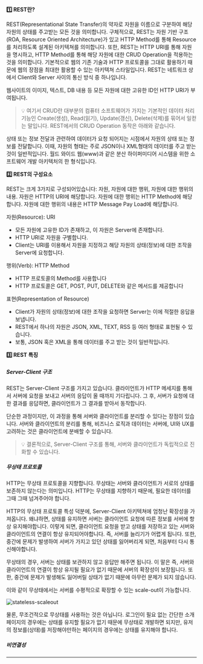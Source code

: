 **1️⃣ REST란?**

REST(Representational State Transfer)의 약자로 자원을 이름으로 구분하여 해당 자원의 상태를 주고받는 모든 것을 의미합니다. 구체적으로, REST는 자원 기반 구조(ROA, Resource Oriented Architecture)가 있고 HTTP Method를 통해 Resource를 처리하도록 설계된 아키텍쳐를 의미합니다. 또한, REST는 HTTP URI를 통해 자원을 명시하고, HTTP Method를 통해 해당 자원에 대한 CRUD Operation을 적용하는 것을 의미합니다. 기본적으로 웹의 기존 기술과 HTTP 프로토콜을 그대로 활용하기 때문에 웹의 장점을 최대한 활용할 수 있는 아키텍쳐 스타일입니다. REST는 네트워크 상에서 Client와 Server 사이의 통신 방식 중 하나입니다.

웹사이트의 이미지, 텍스트, DB 내용 등 모든 자원에 대한 고유한 ID인 HTTP URI가 부여됩니다.

> 💡 여기서 CRUD란 대부분의 컴퓨터 소프트웨어가 가지는 기본적인 데이터 처리 기능인 Create(생성), Read(읽기), Update(갱신), Delete(삭제)를 묶어서 일컫는 말입니다. REST에서의 CRUD Operation 동작은 아래와 같습니다.

상태 또는 정보 전달과 관련하여 데이터가 요청 되어지는 시점에서 자원의 상태 또는 정보를 전달합니다. 이때, 자원의 형태는 주로 JSON이나 XML형태의 데이터를 주고 받는 것이 일반적입니다. 월드 와이드 웹(www)과 같은 분산 하이퍼미디어 시스템을 위한 소프트웨어 개발 아키텍처의 한 형식입니다.

**2️⃣ REST의 구성요소**

REST는 크게 3가지로 구성되어있습니다: 자원, 자원에 대한 행위, 자원에 대한 행위의 내용. 자원은 HTTP의 URI에 해당합니다. 자원에 대한 행위는 HTTP Method에 해당합니다. 자원에 대한 행위의 내용은 HTTP Message Pay Load에 해당합니다.

자원(Resource): URI

- 모든 자원에 고유한 ID가 존재하고, 이 자원은 Server에 존재합니다.
- HTTP URI로 자원을 구별합니다.
- Client는 URI를 이용해서 자원을 지정하고 해당 자원의 상태(정보)에 대한 조작을 Server에 요청합니다.

행위(Verb): HTTP Method

- HTTP 프로토콜의 Method를 사용합니다
- HTTP 프로토콜은 GET, POST, PUT, DELETE와 같은 메서드를 제공합니다

표현(Representation of Resource)

- Client가 자원의 상태(정보)에 대한 조작을 요청하면 Server는 이에 적절한 응답을 보냅니다.
- REST에서 하나의 자원은 JSON, XML, TEXT, RSS 등 여러 형태로 표현될 수 있습니다.
- 보통, JSON 혹은 XML을 통해 데이터를 주고 받는 것이 일반적입니다.

**3️⃣ REST 특징**

##### Server-Client 구조

REST는 Server-Client 구조를 가지고 있습니다. 클라이언트가 HTTP 메세지를 통해서 서버에 요청을 보내고 서버의 응답이 올 때까지 기다립니다. 그 후, 서버가 요청에 대한 결과를 응답하면, 클라이언트가 그 결과를 받아서 동작합니다.

단순한 과정이지만, 이 과정을 통해 서버와 클라이언트를 분리할 수 있다는 장점이 있습니다. 서버와 클라이언트의 분리를 통해, 비즈니스 로직과 데이터는 서버에, UI와 UX를 고려하는 것은 클라이언트에 분배할 수 있습니다.

> 💡 결론적으로, Server-Client 구조를 통해, 서버와 클라이언트가 독립적으로 진화할 수 있습니다.

##### 무상태 프로토콜

HTTP는 무상태 프로토콜을 지향합니다. 무상태는 서버와 클라이언트가 서로의 상태를 보존하지 않는다는 의미입니다. HTTP는 무상태를 지향하기 때문에, 필요한 데이터를 그때 그때 넘겨주어야 합니다.

HTTP의 무상태 프로토콜 특성 덕분에, Server-Client 아키텍쳐에 엄청난 확장성을 가져옵니다. 왜냐하면, 상태를 유지하면 서버는 클라이언트 요청에 따른 정보를 서버에 항상 유지해야합니다. 이렇게 되면, 클라이언트 요청을 받고 상태를 저장하고 있는 서버와 클라이언트의 연결이 항상 유지되어야합니다. 즉, 서버를 늘리기가 어렵게 됩니다. 또한, 중간에 문제가 발생하여 서버가 가지고 있던 상태를 잃어버리게 되면, 처음부터 다시 통신해야합니다.

무상태의 경우, 서버는 상태를 보관하지 않고 응답만 해주면 됩니다. 이 말은 즉, 서버와 클라이언트의 연결이 항상 유지될 필요가 없기 때문에 서버의 확장성이 보장됩니다. 또한, 중간에 문제가 발생해도 잃어버릴 상태가 없기 때문에 아무런 문제가 되지 않습니다.

이와 같이 무상태에서는 서버를 수평적으로 확장할 수 있는 scale-out이 가능합니다.

![stateless-scaleout](https://github.com/user-attachments/assets/3ce4839b-dd07-48d1-9368-84790af78395)

물론, 무조건적으로 무상태를 사용하는 것은 아닙니다. 로그인이 필요 없는 간단한 소개페이지의 경우에는 상태를 유지할 필요가 없기 때문에 무상태로 개발하면 되지만, 유저의 정보를(상태)를 저장해야만하는 페이지의 경우에는 상태를 유지해야 합니다.

##### 비연결성

---

[](https://xxsxkz.tistory.com/entry/HTTP-2)

[](https://velog.io/@alwaysryu13/REST-%ED%86%B5%EC%8B%A0%EC%9D%B4%EB%9E%80-Java%EB%A1%9C-REST%ED%86%B5%EC%8B%A0%EA%B5%AC%ED%98%84%ED%95%B4%EB%B3%B4%EA%B8%B0)

[](https://www.ibm.com/kr-ko/topics/rest-apis)

[](https://khj93.tistory.com/entry/%EB%84%A4%ED%8A%B8%EC%9B%8C%ED%81%AC-REST-API%EB%9E%80-REST-RESTful%EC%9D%B4%EB%9E%80)
